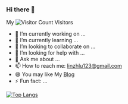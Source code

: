 ### Hi there 👋
My ![Visitor Count](https://profile-counter.glitch.me/yogurt-alpaca/count.svg) Visitors

- 🔭 I’m currently working on ...
- 🌱 I’m currently learning ...
- 👯 I’m looking to collaborate on ...
- 🤔 I’m looking for help with ...
- 💬 Ask me about ...
- 📫 How to reach me: linzhlu123@gmail.com
- 😄 You may like My [Blog](https://www.raining976.top)
- ⚡ Fun fact: ...

[![Top Langs](https://github-readme-stats.vercel.app/api/top-langs/?username=yogurt-alpaca&layout=compact)](https://github.com/anuraghazra/github-readme-stats)
